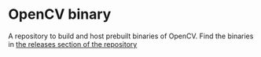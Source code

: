 # OpenCV binary

A repository to build and host prebuilt binaries of OpenCV. Find the binaries in [the releases section of the repository](https://github.com/acecilia/opencv-prebuilt/releases)
